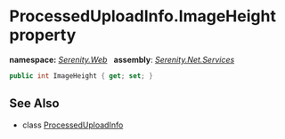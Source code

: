 # ProcessedUploadInfo.ImageHeight property
**namespace:** *[Serenity.Web](../../README.md#serenity.web-namespace)*   **assembly**: *[Serenity.Net.Services](../../README.md)*

```csharp
public int ImageHeight { get; set; }
```

## See Also

* class [ProcessedUploadInfo](../ProcessedUploadInfo.md)